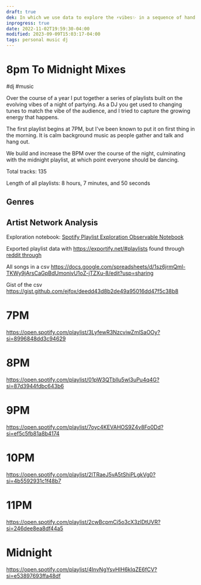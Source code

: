 ```yaml
---
draft: true
dek: In which we use data to explore the ⚡️vibes✨ in a sequence of hand-selected playlists created by the author 
inprogress: true
date: 2022-11-02T19:59:30-04:00
modified: 2023-09-09T15:03:17-04:00
tags: personal music dj
---
```


# 8pm To Midnight Mixes

#dj #music 

Over the course of a year I put together a series of playlists built on the evolving vibes of a night of partying. As a DJ you get used to changing tunes to match the vibe of the audience, and I tried to capture the growing energy that happens.

The first playlist begins at 7PM, but I've been known to put it on first thing in the morning. It is calm background music as people gather and talk and hang out.

We build and increase the BPM over the course of the night, culminating with the midnight playlist, at which point everyone should be dancing. 

Total tracks: 135

Length of all playlists: 8 hours, 7 minutes, and 50 seconds

## Genres

## Artist Network Analysis

Exploration notebook: [Spotify Playlist Exploration Observable Notebook](https://observablehq.com/@ejfox/spotify-playlist-exploration#pmMidnightMusicAllTracks)

Exported playlist data with <https://exportify.net/#playlists> found through [reddit through](https://www.reddit.com/r/truespotify/comments/sgqt3n/exportify_export_your_spotify_playlists_to_csv/)

All songs in a csv <https://docs.google.com/spreadsheets/d/1sz6jrmQml-TKWy9jArsCaGpBdUmonivU1oZ-jTZXu-8/edit?usp=sharing>

Gist of the csv <https://gist.github.com/ejfox/deedd43d8b2de49a95016dd47f5c38b8>

# 7PM

<https://open.spotify.com/playlist/3LyfewR3NzcviwZmlSaOOy?si=8996848dd3c94629>

# 8PM

<https://open.spotify.com/playlist/01pW3QTbllu5wl3uPu4q4G?si=87d3944fdbc643b6>

# 9PM

<https://open.spotify.com/playlist/7oyc4KEVAHOS9Z4v8Fo0Dd?si=ef5c5fb81a8b4174>

# 10PM

<https://open.spotify.com/playlist/2lTRaeJ5vA5tShiPLgkVg0?si=4b5592931c1f48b7>

# 11PM

<https://open.spotify.com/playlist/2cwBcpmCi5o3cX3zlDtUVR?si=246dee8ea8df44a5>

# Midnight

<https://open.spotify.com/playlist/4InvNgYsvHIH6kIqZE6fCV?si=e53897693ffa48df>
